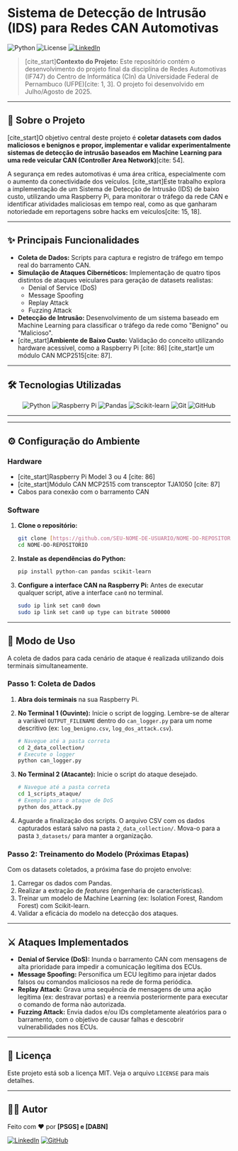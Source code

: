# Sistema de Detecção de Intrusão (IDS) para Redes CAN Automotivas

![Python](https://img.shields.io/badge/Python-3.8%2B-blue?style=for-the-badge&logo=python)
![License](https://img.shields.io/badge/License-MIT-green?style=for-the-badge)
[![LinkedIn](https://img.shields.io/badge/LinkedIn-PSGS-blue?style=for-the-badge&logo=linkedin&link=URL_DO_SEU_LINKEDIN)](https://www.linkedin.com/in/paulo-souza-862a67292/)

> [cite_start]**Contexto do Projeto:** Este repositório contém o desenvolvimento do projeto final da disciplina de Redes Automotivas (IF747) do Centro de Informática (CIn) da Universidade Federal de Pernambuco (UFPE)[cite: 1, 3]. O projeto foi desenvolvido em Julho/Agosto de 2025.

---

## 📖 Sobre o Projeto

[cite_start]O objetivo central deste projeto é **coletar datasets com dados maliciosos e benignos e propor, implementar e validar experimentalmente sistemas de detecção de intrusão baseados em Machine Learning para uma rede veicular CAN (Controller Area Network)**[cite: 54].

A segurança em redes automotivas é uma área crítica, especialmente com o aumento da conectividade dos veículos. [cite_start]Este trabalho explora a implementação de um Sistema de Detecção de Intrusão (IDS) de baixo custo, utilizando uma Raspberry Pi, para monitorar o tráfego da rede CAN e identificar atividades maliciosas em tempo real, como as que ganharam notoriedade em reportagens sobre hacks em veículos[cite: 15, 18].

---

## ✨ Principais Funcionalidades

-   **Coleta de Dados:** Scripts para captura e registro de tráfego em tempo real do barramento CAN.
-   **Simulação de Ataques Cibernéticos:** Implementação de quatro tipos distintos de ataques veiculares para geração de datasets realistas:
    -   Denial of Service (DoS)
    -   Message Spoofing
    -   Replay Attack
    -   Fuzzing Attack
-   **Detecção de Intrusão:** Desenvolvimento de um sistema baseado em Machine Learning para classificar o tráfego da rede como "Benigno" ou "Malicioso".
-   [cite_start]**Ambiente de Baixo Custo:** Validação do conceito utilizando hardware acessível, como a Raspberry Pi [cite: 86] [cite_start]e um módulo CAN MCP2515[cite: 87].

---

## 🛠️ Tecnologias Utilizadas

<div align="center">
  <img src="https://img.shields.io/badge/Python-3776AB?style=for-the-badge&logo=python&logoColor=white" alt="Python" />
  <img src="https://img.shields.io/badge/Raspberry%20Pi-A22846?style=for-the-badge&logo=raspberry-pi&logoColor=white" alt="Raspberry Pi" />
  <img src="https://img.shields.io/badge/Pandas-150458?style=for-the-badge&logo=pandas&logoColor=white" alt="Pandas" />
  <img src="https://img.shields.io/badge/scikit--learn-F7931E?style=for-the-badge&logo=scikit-learn&logoColor=white" alt="Scikit-learn" />
  <img src="https://img.shields.io/badge/Git-F05032?style=for-the-badge&logo=git&logoColor=white" alt="Git" />
  <img src="https://img.shields.io/badge/GitHub-181717?style=for-the-badge&logo=github&logoColor=white" alt="GitHub" />
</div>

---
---

## ⚙️ Configuração do Ambiente

### Hardware
* [cite_start]Raspberry Pi Model 3 ou 4 [cite: 86]
* [cite_start]Módulo CAN MCP2515 com transceptor TJA1050 [cite: 87]
* Cabos para conexão com o barramento CAN

### Software
1.  **Clone o repositório:**
    ```bash
    git clone [https://github.com/SEU-NOME-DE-USUARIO/NOME-DO-REPOSITORIO.git](https://github.com/SEU-NOME-DE-USUARIO/NOME-DO-REPOSITORIO.git)
    cd NOME-DO-REPOSITORIO
    ```
2.  **Instale as dependências do Python:**
    ```bash
    pip install python-can pandas scikit-learn
    ```
3.  **Configure a interface CAN na Raspberry Pi:**
    Antes de executar qualquer script, ative a interface `can0` no terminal.
    ```bash
    sudo ip link set can0 down
    sudo ip link set can0 up type can bitrate 500000
    ```

---

## 🚀 Modo de Uso

A coleta de dados para cada cenário de ataque é realizada utilizando dois terminais simultaneamente.

### Passo 1: Coleta de Dados

1.  **Abra dois terminais** na sua Raspberry Pi.

2.  **No Terminal 1 (Ouvinte):** Inicie o script de logging. Lembre-se de alterar a variável `OUTPUT_FILENAME` dentro do `can_logger.py` para um nome descritivo (ex: `log_benigno.csv`, `log_dos_attack.csv`).
    ```bash
    # Navegue até a pasta correta
    cd 2_data_collection/
    # Execute o logger
    python can_logger.py
    ```

3.  **No Terminal 2 (Atacante):** Inicie o script do ataque desejado.
    ```bash
    # Navegue até a pasta correta
    cd 1_scripts_ataque/
    # Exemplo para o ataque de DoS
    python dos_attack.py
    ```
4.  Aguarde a finalização dos scripts. O arquivo CSV com os dados capturados estará salvo na pasta `2_data_collection/`. Mova-o para a pasta `3_datasets/` para manter a organização.

### Passo 2: Treinamento do Modelo (Próximas Etapas)
Com os datasets coletados, a próxima fase do projeto envolve:
1.  Carregar os dados com Pandas.
2.  Realizar a extração de *features* (engenharia de características).
3.  Treinar um modelo de Machine Learning (ex: Isolation Forest, Random Forest) com Scikit-learn.
4.  Validar a eficácia do modelo na detecção dos ataques.

---

## ⚔️ Ataques Implementados

* **Denial of Service (DoS):** Inunda o barramento CAN com mensagens de alta prioridade para impedir a comunicação legítima dos ECUs.
* **Message Spoofing:** Personifica um ECU legítimo para injetar dados falsos ou comandos maliciosos na rede de forma periódica.
* **Replay Attack:** Grava uma sequência de mensagens de uma ação legítima (ex: destravar portas) e a reenvia posteriormente para executar o comando de forma não autorizada.
* **Fuzzing Attack:** Envia dados e/ou IDs completamente aleatórios para o barramento, com o objetivo de causar falhas e descobrir vulnerabilidades nos ECUs.

---

## 📄 Licença

Este projeto está sob a licença MIT. Veja o arquivo `LICENSE` para mais detalhes.

---

## 👨‍💻 Autor

Feito com ❤️ por **[PSGS] e [DABN]**

[![LinkedIn](https://img.shields.io/badge/LinkedIn-SEU_NOME-blue?style=flat&logo=linkedin&link=URL_DO_SEU_LINKEDIN)](https://www.linkedin.com/in/paulo-souza-862a67292/)
[![GitHub](https://img.shields.io/badge/GitHub-SEU_USUARIO-black?style=flat&logo=github&link=https://github.com/SEU_USUARIO)](https://github.com/paulosouza-ec)

